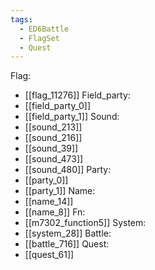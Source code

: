 ```yaml
---
tags:
  - ED6Battle
  - FlagSet
  - Quest
---
```

Flag:
- [[flag_11276]]
Field_party:
- [[field_party_0]]
- [[field_party_1]]
Sound:
- [[sound_213]]
- [[sound_216]]
- [[sound_39]]
- [[sound_473]]
- [[sound_480]]
Party:
- [[party_0]]
- [[party_1]]
Name:
- [[name_14]]
- [[name_8]]
Fn:
- [[m7302_function5]]
System:
- [[system_28]]
Battle:
- [[battle_716]]
Quest:
- [[quest_61]]
